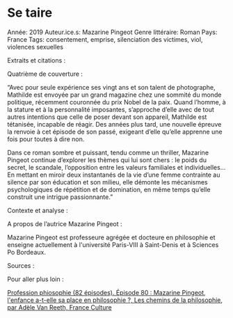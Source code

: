 # Se taire

Année: 2019
Auteur.ice.s: Mazarine Pingeot
Genre littéraire: Roman
Pays: France
Tags: consentement, emprise, silenciation des victimes, viol, violences sexuelles

Extraits et citations : 

Quatrième de couverture : 

“Avec pour seule expérience ses vingt ans et son talent de photographe, Mathilde est envoyée par un grand magazine chez une sommité du monde politique, récemment couronnée du prix Nobel de la paix. Quand l’homme, à la stature et à la personnalité imposantes, s’approche d’elle avec de tout autres intentions que celle de poser devant son appareil, Mathilde est tétanisée, incapable de réagir. Des années plus tard, une nouvelle épreuve la renvoie à cet épisode de son passé, exigeant d’elle qu’elle apprenne une fois pour toutes à dire non.

Dans ce roman sombre et puissant, tendu comme un thriller, Mazarine Pingeot continue d’explorer les thèmes qui lui sont chers : le poids du secret, le scandale, l’opposition entre les valeurs familiales et individuelles… En mettant en miroir deux instantanés de la vie d’une femme contrainte au silence par son éducation et son milieu, elle démonte les mécanismes psychologiques de répétition et de domination, en même temps qu’elle construit une intrigue passionnante.”

Contexte et analyse : 

A propos de l’autrice Mazarine Pingeot : 

Mazarine Pingeot est professeure agrégée et docteure en philosophie et enseigne actuellement à l'université Paris-VIII à Saint-Denis et à Sciences Po Bordeaux.

Sources : 

Pour aller plus loin : 

[Profession phiosophie (82 épisodes). Épisode 80 : Mazarine Pingeot, l'enfance a-t-elle sa place en philosophie ?, Les chemins de la philosophie, par Adèle Van Reeth, France Culture](https://www.franceculture.fr/emissions/les-chemins-de-la-philosophie/profession-philosophe-5862-mazarine-pingeot-lenfance-a-t-elle-sa-place-en-philosophie)